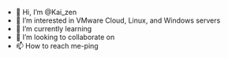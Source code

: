 - 👋 Hi, I’m @Kai_zen
- 👀 I’m interested in VMware Cloud, Linux, and Windows servers 
- 🌱 I’m currently learning
- 💞️ I’m looking to collaborate on 
- 📫 How to reach me-ping

<!---
Kaizen-All/Kaizen-All is a ✨ unique ✨ repository because its `README.md` (this file) appears on your GitHub profile.
You can click the Preview link to take a look at your changes.
--->
